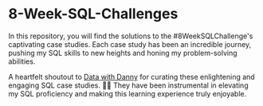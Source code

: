 # 8-Week-SQL-Challenges

In this repository, you will find the solutions to the #8WeekSQLChallenge's captivating case studies. Each case study has been an incredible journey, pushing my SQL skills to new heights and honing my problem-solving abilities.

A heartfelt shoutout to [Data with Danny](https://www.linkedin.com/company/datawithdanny/) for curating these enlightening and engaging SQL case studies. 🙌🏻 They have been instrumental in elevating my SQL proficiency and making this learning experience truly enjoyable.
